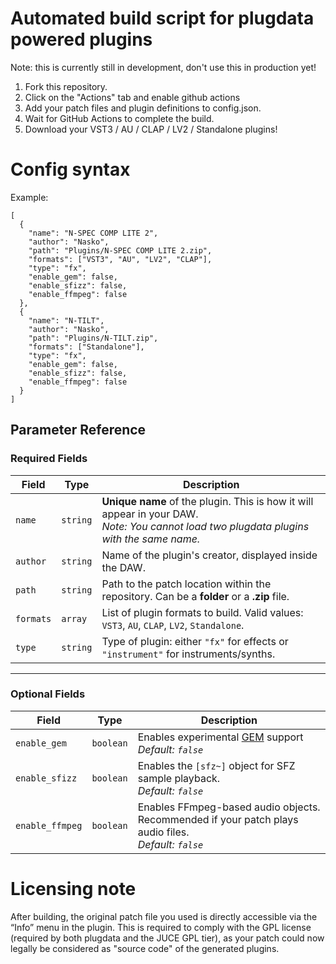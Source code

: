 # Automated build script for plugdata powered plugins

Note: this is currently still in development, don't use this in production yet!

1. Fork this repository.
2. Click on the "Actions" tab and enable github actions
3. Add your patch files and plugin definitions to config.json.
4. Wait for GitHub Actions to complete the build.
5. Download your VST3 / AU / CLAP / LV2 / Standalone plugins!


# Config syntax

Example:
```
[
  {
    "name": "N-SPEC COMP LITE 2",
    "author": "Nasko",
    "path": "Plugins/N-SPEC COMP LITE 2.zip",
    "formats": ["VST3", "AU", "LV2", "CLAP"],
    "type": "fx",
    "enable_gem": false,
    "enable_sfizz": false,
    "enable_ffmpeg": false
  },
  {
    "name": "N-TILT",
    "author": "Nasko",
    "path": "Plugins/N-TILT.zip",
    "formats": ["Standalone"],
    "type": "fx",
    "enable_gem": false,
    "enable_sfizz": false,
    "enable_ffmpeg": false
  }
]
```

## Parameter Reference

### Required Fields

| Field     | Type     | Description |
|-----------|----------|-------------|
| `name`    | `string` | **Unique name** of the plugin. This is how it will appear in your DAW. <br>_Note: You cannot load two plugdata plugins with the same name._ |
| `author`  | `string` | Name of the plugin's creator, displayed inside the DAW. |
| `path`    | `string` | Path to the patch location within the repository. Can be a **folder** or a **.zip** file. |
| `formats` | `array`  | List of plugin formats to build. Valid values: `VST3`, `AU`, `CLAP`, `LV2`, `Standalone`. |
| `type`    | `string` | Type of plugin: either `"fx"` for effects or `"instrument"` for instruments/synths. |

---

### Optional Fields

| Field           | Type      | Description |
|------------------|-----------|-------------|
| `enable_gem`     | `boolean` | Enables experimental [GEM](https://puredata.info/downloads/Gem) support <br>_Default: `false`_ |
| `enable_sfizz`   | `boolean` | Enables the `[sfz~]` object for SFZ sample playback. <br>_Default: `false`_ |
| `enable_ffmpeg`  | `boolean` | Enables FFmpeg-based audio objects. <br>Recommended if your patch plays audio files. <br>_Default: `false`_ |


# Licensing note
After building, the original patch file you used is directly accessible via the “Info” menu in the plugin. This is required to comply with the GPL license (required by both plugdata and the JUCE GPL tier), as your patch could now legally be considered as "source code" of the generated plugins.
